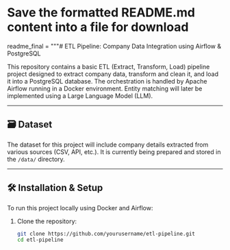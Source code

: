 # Save the formatted README.md content into a file for download

readme_final = """# ETL Pipeline: Company Data Integration using Airflow & PostgreSQL

This repository contains a basic ETL (Extract, Transform, Load) pipeline project designed to extract company data, transform and clean it, and load it into a PostgreSQL database. The orchestration is handled by Apache Airflow running in a Docker environment. Entity matching will later be implemented using a Large Language Model (LLM).

---

## 🗃️ Dataset

The dataset for this project will include company details extracted from various sources (CSV, API, etc.). It is currently being prepared and stored in the `/data/` directory.

---

## 🛠 Installation & Setup

To run this project locally using Docker and Airflow:

1. Clone the repository:
   ```bash
   git clone https://github.com/yourusername/etl-pipeline.git
   cd etl-pipeline
